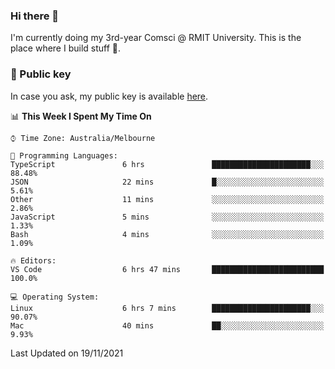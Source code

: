 ### Hi there 👋

I'm currently doing my 3rd-year Comsci @ RMIT University. This is the place where I build stuff 👀. 

### 🔑 Public key

In case you ask, my public key is available [here](https://public.auspham.dev/).

<!--START_SECTION:waka-->
📊 **This Week I Spent My Time On** 

```text
⌚︎ Time Zone: Australia/Melbourne

💬 Programming Languages: 
TypeScript               6 hrs               ██████████████████████░░░   88.48% 
JSON                     22 mins             █░░░░░░░░░░░░░░░░░░░░░░░░   5.61% 
Other                    11 mins             ░░░░░░░░░░░░░░░░░░░░░░░░░   2.86% 
JavaScript               5 mins              ░░░░░░░░░░░░░░░░░░░░░░░░░   1.33% 
Bash                     4 mins              ░░░░░░░░░░░░░░░░░░░░░░░░░   1.09%

🔥 Editors: 
VS Code                  6 hrs 47 mins       █████████████████████████   100.0%

💻 Operating System: 
Linux                    6 hrs 7 mins        ██████████████████████░░░   90.07% 
Mac                      40 mins             ██░░░░░░░░░░░░░░░░░░░░░░░   9.93%

```


 Last Updated on 19/11/2021
<!--END_SECTION:waka-->

<!--
**rockmanvnx6/rockmanvnx6** is a ✨ _special_ ✨ repository because its `README.md` (this file) appears on your GitHub profile.

Here are some ideas to get you started:

- 🔭 I’m currently working on ...
- 🌱 I’m currently learning ...
- 👯 I’m looking to collaborate on ...
- 🤔 I’m looking for help with ...
- 💬 Ask me about ...
- 📫 How to reach me: ...
- 😄 Pronouns: ...
- ⚡ Fun fact: ...
-->
